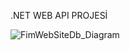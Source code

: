 .NET WEB API PROJESİ 

![FimWebSiteDb_Diagram](https://user-images.githubusercontent.com/50250549/208272093-b775ef28-aa76-4e59-9558-c46a6f8f64af.png)
